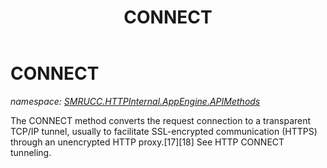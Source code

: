 ﻿---
title: CONNECT
---

# CONNECT
_namespace: [SMRUCC.HTTPInternal.AppEngine.APIMethods](N-SMRUCC.HTTPInternal.AppEngine.APIMethods.html)_

The CONNECT method converts the request connection to a transparent TCP/IP tunnel, usually to facilitate 
 SSL-encrypted communication (HTTPS) through an unencrypted HTTP proxy.[17][18] See HTTP CONNECT tunneling.




